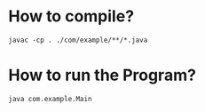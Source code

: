 # How to compile?

```shell
javac -cp . ./com/example/**/*.java
```

# How to run the Program?

```shell
java com.example.Main
```